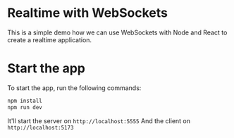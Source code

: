 # Realtime with WebSockets

This is a simple demo how we can use WebSockets with Node and React to create a realtime application.

# Start the app

To start the app, run the following commands:

```bash
npm install
npm run dev
```

It'll start the server on `http://localhost:5555`
And the client on `http://localhost:5173`